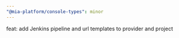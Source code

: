 ```yaml
---
"@mia-platform/console-types": minor
---
```


feat: add Jenkins pipeline and url templates to provider and project
